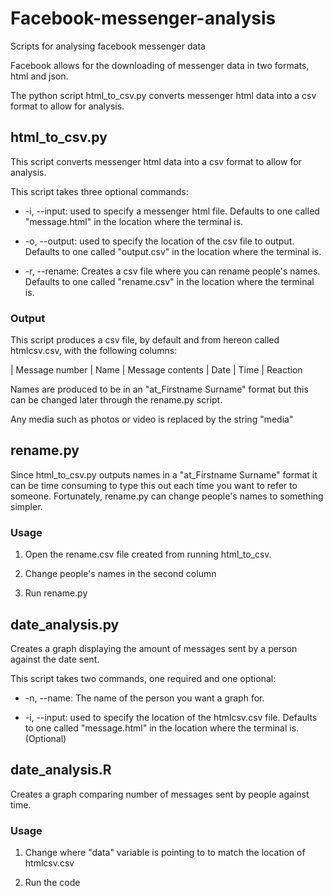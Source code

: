 # Facebook-messenger-analysis
Scripts for analysing facebook messenger data

Facebook allows for the downloading of messenger data in two formats, html and json. 

The python script html_to_csv.py converts messenger html data into a csv format to allow for analysis. 


## html_to_csv.py

This script converts messenger html data into a csv format to allow for analysis.


This script takes three optional commands:

- -i, --input: used to specify a messenger html file. Defaults to one called "message.html" in the location where the terminal is.

- -o, --output: used to specify the location of the csv file to output. Defaults to one called "output.csv" in the location where the terminal is.

- -r, --rename: Creates a csv file where you can rename people's names. Defaults to one called "rename.csv" in the location where the terminal is.

### Output

This script produces a csv file, by default and from hereon called htmlcsv.csv, with the following columns:

| Message number | Name | Message contents | Date | Time | Reaction

Names are produced to be in an "at_Firstname Surname" format but this can be changed later through the rename.py script. 

Any media such as photos or video is replaced by the string "media"



## rename.py

Since html_to_csv.py outputs names in a "at_Firstname Surname" format it can be time consuming to type this out each time you want to refer to someone. Fortunately, rename.py can change people's names to something simpler.

### Usage

1) Open the rename.csv file created from running html_to_csv.

2) Change people's names in the second column

3) Run rename.py


## date_analysis.py

Creates a graph displaying the amount of messages sent by a person against the date sent.

This script takes two commands, one required and one optional:

- -n, --name: The name of the person you want a graph for. 

- -i, --input: used to specify the location of the htmlcsv.csv file. Defaults to one called "message.html" in the location where the terminal is. (Optional)

## date_analysis.R

Creates a graph comparing number of messages sent by people against time.

### Usage

1) Change where "data" variable is pointing to to match the location of htmlcsv.csv

2) Run the code
